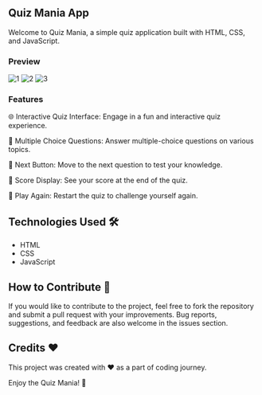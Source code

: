 
## Quiz Mania App
Welcome to Quiz Mania, a simple quiz application built with HTML, CSS, and JavaScript.

### Preview 
![1](https://github.com/frenz659/25days-javaScript-challenge/assets/80036366/681ad5cc-39ca-4333-910e-66d9a3616d74)
![2](https://github.com/frenz659/25days-javaScript-challenge/assets/80036366/b36584e0-1c26-4755-95c6-b3597b8bc992)
![3](https://github.com/frenz659/25days-javaScript-challenge/assets/80036366/ffec06b5-1c8b-4aca-8b66-eae1859275e5)


### Features
🌐 Interactive Quiz Interface: Engage in a fun and interactive quiz experience.

🔢 Multiple Choice Questions: Answer multiple-choice questions on various topics.

🔄 Next Button: Move to the next question to test your knowledge.

🎉 Score Display: See your score at the end of the quiz.

🔄 Play Again: Restart the quiz to challenge yourself again.


## Technologies Used 🛠️

- HTML
- CSS
- JavaScript

## How to Contribute 🤝

If you would like to contribute to the project, feel free to fork the repository and submit a pull request with your improvements. Bug reports, suggestions, and feedback are also welcome in the issues section.

## Credits ❤️

This project was created with ❤️ as a part of coding journey.


Enjoy the Quiz Mania! 🚀
